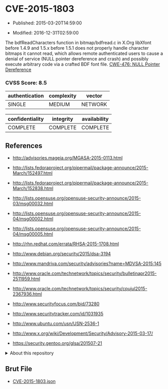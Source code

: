 # CVE-2015-1803

- Published: 2015-03-20T14:59:00

- Modified: 2016-12-31T02:59:00

The bdfReadCharacters function in bitmap/bdfread.c in X.Org libXfont before 1.4.9 and 1.5.x before 1.5.1 does not properly handle character bitmaps it cannot read, which allows remote authenticated users to cause a denial of service (NULL pointer dereference and crash) and possibly execute arbitrary code via a crafted BDF font file. <a href="http://cwe.mitre.org/data/definitions/476.html">CWE-476: NULL Pointer Dereference</a>

### CVSS Score: **8.5**

| authentication | complexity | vector |
| --- | --- | --- |
| SINGLE | MEDIUM | NETWORK |

| confidentiality | integrity | availability |
| --- | --- | --- |
| COMPLETE | COMPLETE | COMPLETE |

## References

* http://advisories.mageia.org/MGASA-2015-0113.html

* http://lists.fedoraproject.org/pipermail/package-announce/2015-March/152497.html

* http://lists.fedoraproject.org/pipermail/package-announce/2015-March/152838.html

* http://lists.opensuse.org/opensuse-security-announce/2015-03/msg00032.html

* http://lists.opensuse.org/opensuse-security-announce/2015-04/msg00002.html

* http://lists.opensuse.org/opensuse-security-announce/2015-04/msg00005.html

* http://rhn.redhat.com/errata/RHSA-2015-1708.html

* http://www.debian.org/security/2015/dsa-3194

* http://www.mandriva.com/security/advisories?name=MDVSA-2015:145

* http://www.oracle.com/technetwork/topics/security/bulletinapr2015-2511959.html

* http://www.oracle.com/technetwork/topics/security/cpujul2015-2367936.html

* http://www.securityfocus.com/bid/73280

* http://www.securitytracker.com/id/1031935

* http://www.ubuntu.com/usn/USN-2536-1

* http://www.x.org/wiki/Development/Security/Advisory-2015-03-17/

* https://security.gentoo.org/glsa/201507-21

<details>
<summary>About this repository</summary> 

  This repository is part of the project [Live Hack CVE](https://github.com/Live-Hack-CVE). Main website can be found [www.live-hack.org](https://www.live-hack.org) 
  
  Made by [Sn0wAlice](https://github.com/Sn0wAlice) for the people that care about security and need to have a feed of the latest CVEs. Hope you enjoy it, don't forget to star the repo and follow me on [Twitter](https://twitter.com/Sn0wAlice) and [Github](https://github.com/Sn0wAlice). And that is my [personnal website](https://www.alice-snow.me/)

  - [Home Page](https://github.com/Live-Hack-CVE)
  - [Framework](https://github.com/Live-Hack-CVE/cve-framework)
  - [CVE database](https://github.com/Live-Hack-CVE/full_database)
  - [Changelog](https://github.com/Live-Hack-CVE/Changelog)
</details>

## Brut File

* [CVE-2015-1803.json](https://raw.githubusercontent.com/Live-Hack-CVE/full_database/main/cves/2015/CVE-2015-1803.json)

